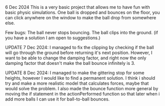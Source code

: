 6 Dec 2024
This is a very basic project that allows me to have fun with basic physic simulations.
One ball is dropped and bounces on the floor, you can click anywhere on the window to make the ball drop from somewhere else.

Few bugs:
The ball never stops bouncing.
The ball clips into the ground.
(if you have a solution I am open to suggestions.)

UPDATE 7 Dec 2024:
I managed to fix the clipping by checking if the ball will go through 
the ground before returning it's next position.
However, I want to be able to change the damping factor, and right now the 
only damping factor that doesn't make the ball bounce infinitely is 3. 

UPDATE 8 Dec 2024:
I managed to make the gittering stop for some heights, however I would like to find a permanent solution.
I think i should try and make a more realistic model that calculates forces, maybe that would solve the problem.
I also made the bounce function more general by moving the if statement in the actionPerformed function so that later
when i add more balls I can use it for ball-to-ball bounces.